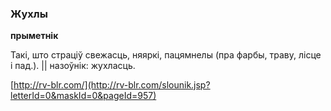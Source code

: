 ### Жухлы
**прыметнік**

Такі, што страціў свежасць, няяркі, пацямнелы (пра фарбы, траву, лісце і пад.). || назоўнік: жухласць.

<a rel="author">[http://rv-blr.com/](http://rv-blr.com/slounik.jsp?letterId=0&maskId=0&pageId=957)</a>
